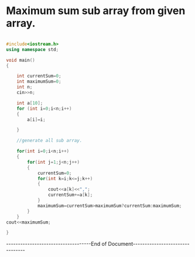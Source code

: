 # Maximum sum sub array from given array.

```c++

#include<iostream.h>
using namespace std;

void main()
{

    int currentSum=0;
    int maximumSum=0;
    int n;
    cin>>n;

    int a[10];
    for (int i=0;i<n;i++)
    {
        a[i]=i;

    }

    //generate all sub array.

    for(int i=0;i<n;i++)
    {
        for(int j=1;j<n;j++)
        {
            currentSum=0;
            for(int k=i;k<=j;k++)
            {
                cout<<a[k]<<",";
                currentSum+=a[k];
            }
            maximumSum=currentSum>maximumSum?currentSum:maximumSum;
        }
    }
cout<<maximumSum;

}

```

------------------------------------End of Document--------------------------------